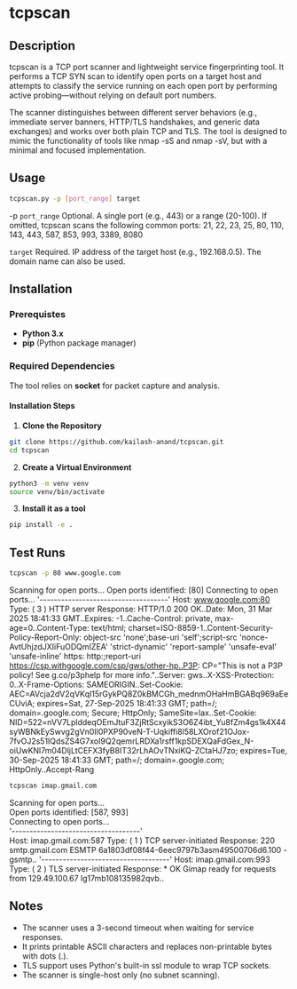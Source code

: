 # tcpscan

## Description
tcpscan is a TCP port scanner and lightweight service fingerprinting tool. It performs a TCP SYN scan to identify open ports on a target host and attempts to classify the service running on each open port by performing active probing—without relying on default port numbers.

The scanner distinguishes between different server behaviors (e.g., immediate server banners, HTTP/TLS handshakes, and generic data exchanges) and works over both plain TCP and TLS. The tool is designed to mimic the functionality of tools like nmap -sS and nmap -sV, but with a minimal and focused implementation.

## Usage

```sh
tcpscan.py -p [port_range] target
```

-p `port_range`
    Optional. A single port (e.g., 443) or a range (20-100).
    If omitted, tcpscan scans the following common ports: 21, 22, 23, 25, 80, 110, 143, 443, 587, 853, 993, 3389, 8080

`target`
    Required. IP address of the target host (e.g., 192.168.0.5). The domain name can also be used.

## Installation

### Prerequistes
- **Python 3.x**
- **pip** (Python package manager)

### **Required Dependencies**
The tool relies on **socket** for packet capture and analysis.

#### **Installation Steps**
1. **Clone the Repository**
  ```sh
  git clone https://github.com/kailash-anand/tcpscan.git
  cd tcpscan
  ```

2. **Create a Virtual Environment**
  ```sh
  python3 -m venv venv
  source venv/bin/activate
  ```

3. **Install it as a tool**
  ```sh
  pip install -e .
  ```

## Test Runs
```sh
tcpscan -p 80 www.google.com
```
Scanning for open ports...
Open ports identified: [80]
Connecting to open ports...
'------------------------------------'
Host: www.google.com:80
Type: ( 3 ) HTTP server
Response: HTTP/1.0 200 OK..Date: Mon, 31 Mar 2025 18:41:33 GMT..Expires: -1..Cache-Control: private, max-age=0..Content-Type: text/html; charset=ISO-8859-1..Content-Security-Policy-Report-Only: object-src 'none';base-uri 'self';script-src 'nonce-AvtUhjzdJXIiFuODQmIZEA' 'strict-dynamic' 'report-sample' 'unsafe-eval' 'unsafe-inline' https: http:;report-uri https://csp.withgoogle.com/csp/gws/other-hp..P3P: CP="This is not a P3P policy! See g.co/p3phelp for more info."..Server: gws..X-XSS-Protection: 0..X-Frame-Options: SAMEORIGIN..Set-Cookie: AEC=AVcja2dV2qVKqI15rGykPQ8Z0kBMCGh_mednmOHaHmBGABq969aEeCUviA; expires=Sat, 27-Sep-2025 18:41:33 GMT; path=/; domain=.google.com; Secure; HttpOnly; SameSite=lax..Set-Cookie: NID=522=nVV7LplddeqOEmJtuF3ZjRtScxyikS3O6Z4ibt_Yu8fZm4gs1k4X44syWBNkEySwvg2gVn0Il0PXP90veN-T-Uqkiffi8l58LXOrof21OJox-7fvOJ2s51IQdsZS4G7xoI9Q2qemrLRDXa1rsff1kpSDEXQaFdGex_N-oiUwKNl7m04DljLtCEFX3fyB8IT32rLhAOvTNxiKQ-ZCtaHJ7zo; expires=Tue, 30-Sep-2025 18:41:33 GMT; path=/; domain=.google.com; HttpOnly..Accept-Rang

```sh
tcpscan imap.gmail.com
``` 
Scanning for open ports...  
Open ports identified: [587, 993]  
Connecting to open ports...  
'------------------------------------'  
Host: imap.gmail.com:587
Type: ( 1 ) TCP server-initiated
Response: 220 smtp.gmail.com ESMTP 6a1803df08f44-6eec9797b3asm49500706d6.100 - gsmtp..
'------------------------------------'
Host: imap.gmail.com:993
Type: ( 2 ) TLS server-initiated
Response: * OK Gimap ready for requests from 129.49.100.67 lg17mb108135982qvb.. 

## Notes
- The scanner uses a 3-second timeout when waiting for service responses.
- It prints printable ASCII characters and replaces non-printable bytes with dots (.).
- TLS support uses Python's built-in ssl module to wrap TCP sockets.
- The scanner is single-host only (no subnet scanning).
